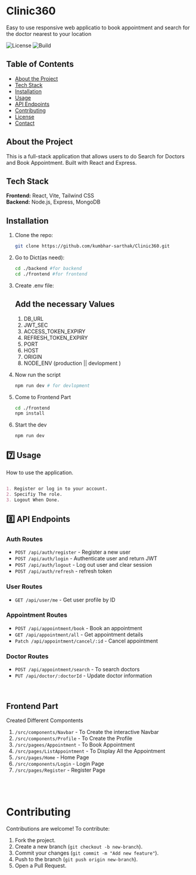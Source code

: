# Clinic360

Easy to use responsive web applicatio to book appointment and search for the doctor nearest to your location

![License](https://img.shields.io/badge/license-MIT-green)
![Build](https://img.shields.io/badge/build-passing-brightgreen)


## Table of Contents
- [About the Project](#about-the-project)
- [Tech Stack](#tech-stack)
- [Installation](#installation)
- [Usage](#usage)
- [API Endpoints](#api-endpoints)
- [Contributing](#contributing)
- [License](#license)
- [Contact](#contact)


## About the Project

This is a full-stack application that allows users to do Search for Doctors and Book Appointment. Built with React and Express.


## Tech Stack

**Frontend:** React, Vite, Tailwind CSS  
**Backend:** Node.js, Express, MongoDB  


## Installation

1. Clone the repo:
   ```sh
   git clone https://github.com/kumbhar-sarthak/Clinic360.git
   ```

2. Go to Dict(as need):
   ```sh
   cd ./backend #for backend
   cd ./frontend #for frontend
   ```

3. Create .env file:

   ## Add the necessary Values
      
      1. DB_URL
      2. JWT_SEC
      3. ACCESS_TOKEN_EXPIRY
      4. REFRESH_TOKEN_EXPIRY
      5. PORT
      6. HOST
      7. ORIGIN
      8. NODE_ENV (production || devlopment )

4. Now run the script
   ```sh
   npm run dev # for devlopment
   ```

5. Come to Frontend Part
   ```sh
   cd ./frontend
   npm install
   ```

6. Start the dev
   ```sh
   npm run dev
   ```



## **7️⃣ Usage**
How to use the application.

  ```md

  1. Register or log in to your account.
  2. Specifiy The role.
  3. Logout When Done.

  ```



## 8️⃣ API Endpoints

### Auth Routes
- `POST /api/auth/register` - Register a new user  
- `POST /api/auth/login` - Authenticate user and return JWT  
- `POST /api/auth/logout` - Log out user and clear session  
- `POST /api/auth/refresh` - refresh token

### User Routes
- `GET /api/user/me` - Get user profile by ID 

### Appointment Routes
- `POST /api/appointment/book` - Book an appointment  
- `GET /api/appointment/all` - Get appointment details  
- `Patch /api/appointment/cancel/:id` - Cancel appointment


### Doctor Routes
- `POST /api/appointment/search` - To search doctors
- `PUT /api/doctor/:doctorId` - Update doctor information  

<br>


## Frontend Part

Created Different Compontents

1. `/src/components/Navbar` - To Create the interactive Navbar
2. `/src/components/Profile` - To Create the Profile
3. `/src/pagees/Appointment` - To Book Appointment
4. `/src/pages/ListAppointment` - To Display All the Appointment
5. `/src/pages/Home` - Home Page
6. `/src/components/Login` - Login Page
7. `/src/pages/Register` - Register Page


<br>
<br>

# Contributing

Contributions are welcome! To contribute:

1. Fork the project.
2. Create a new branch (`git checkout -b new-branch`).
3. Commit your changes (`git commit -m "Add new feature"`).
4. Push to the branch (`git push origin new-branch`).
5. Open a Pull Request.
